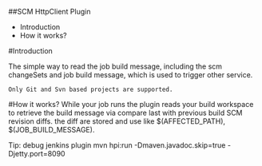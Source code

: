 ##SCM HttpClient Plugin

  * Introduction
  * How it works?
  
#Introduction

The simple way to read the job build message, including the scm changeSets and job build message, which is used to trigger other service.

    Only Git and Svn based projects are supported.

#How it works?
   While your job runs the plugin reads your build workspace to retrieve the  build message via compare last with previous build SCM revision diffs. the diff are stored and use like $(AFFECTED_PATH), $(JOB_BUILD_MESSAGE).
   
   
Tip: debug jenkins plugin
mvn hpi:run -Dmaven.javadoc.skip=true -Djetty.port=8090 




